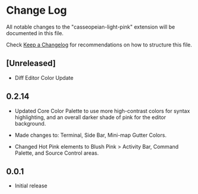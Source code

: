 # Change Log

All notable changes to the "casseopeian-light-pink" extension will be documented in this file.

Check [Keep a Changelog](http://keepachangelog.com/) for recommendations on how to structure this file.

## [Unreleased]
- Diff Editor Color Update

## 0.2.14
- Updated Core Color Palette to use more high-contrast colors for syntax highlighting, and an overall darker shade of pink for the editor background.

- Made changes to: Terminal, Side Bar, Mini-map Gutter Colors.
- Changed Hot Pink elements to Blush Pink > Activity Bar, Command Palette, and Source Control areas.
## 0.0.1
- Initial release
